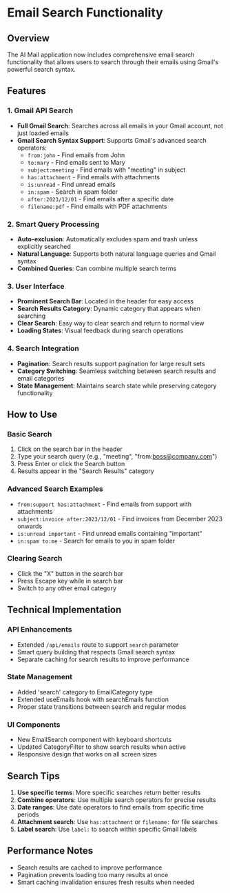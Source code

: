 # Email Search Functionality

## Overview
The AI Mail application now includes comprehensive email search functionality that allows users to search through their emails using Gmail's powerful search syntax.

## Features

### 1. Gmail API Search
- **Full Gmail Search**: Searches across all emails in your Gmail account, not just loaded emails
- **Gmail Search Syntax Support**: Supports Gmail's advanced search operators:
  - `from:john` - Find emails from John
  - `to:mary` - Find emails sent to Mary
  - `subject:meeting` - Find emails with "meeting" in subject
  - `has:attachment` - Find emails with attachments
  - `is:unread` - Find unread emails
  - `in:spam` - Search in spam folder
  - `after:2023/12/01` - Find emails after a specific date
  - `filename:pdf` - Find emails with PDF attachments

### 2. Smart Query Processing
- **Auto-exclusion**: Automatically excludes spam and trash unless explicitly searched
- **Natural Language**: Supports both natural language queries and Gmail syntax
- **Combined Queries**: Can combine multiple search terms

### 3. User Interface
- **Prominent Search Bar**: Located in the header for easy access
- **Search Results Category**: Dynamic category that appears when searching
- **Clear Search**: Easy way to clear search and return to normal view
- **Loading States**: Visual feedback during search operations

### 4. Search Integration
- **Pagination**: Search results support pagination for large result sets
- **Category Switching**: Seamless switching between search results and email categories
- **State Management**: Maintains search state while preserving category functionality

## How to Use

### Basic Search
1. Click on the search bar in the header
2. Type your search query (e.g., "meeting", "from:boss@company.com")
3. Press Enter or click the Search button
4. Results appear in the "Search Results" category

### Advanced Search Examples
- `from:support has:attachment` - Find emails from support with attachments
- `subject:invoice after:2023/12/01` - Find invoices from December 2023 onwards
- `is:unread important` - Find unread emails containing "important"
- `in:spam to:me` - Search for emails to you in spam folder

### Clearing Search
- Click the "X" button in the search bar
- Press Escape key while in search bar
- Switch to any other email category

## Technical Implementation

### API Enhancements
- Extended `/api/emails` route to support `search` parameter
- Smart query building that respects Gmail search syntax
- Separate caching for search results to improve performance

### State Management
- Added 'search' category to EmailCategory type
- Extended useEmails hook with searchEmails function
- Proper state transitions between search and regular modes

### UI Components
- New EmailSearch component with keyboard shortcuts
- Updated CategoryFilter to show search results when active
- Responsive design that works on all screen sizes

## Search Tips
1. **Use specific terms**: More specific searches return better results
2. **Combine operators**: Use multiple search operators for precise results
3. **Date ranges**: Use date operators to find emails from specific time periods
4. **Attachment search**: Use `has:attachment` or `filename:` for file searches
5. **Label search**: Use `label:` to search within specific Gmail labels

## Performance Notes
- Search results are cached to improve performance
- Pagination prevents loading too many results at once
- Smart caching invalidation ensures fresh results when needed